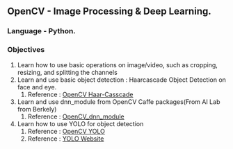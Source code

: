 ## OpenCV - Image Processing & Deep Learning.

### Language - Python.

### Objectives
1. Learn how to use basic operations on image/video, such as cropping, resizing, and splitting the channels
2. Learn and use basic object detection : Haarcascade Object Detection on face and eye.
   1. Reference : [OpenCV Haar-Casscade](https://docs.opencv.org/3.4/db/d28/tutorial_cascade_classifier.html)
3. Learn and use dnn_module from OpenCV Caffe packages(From AI Lab from Berkely) 
   1. Reference : [OpenCV_dnn_module](https://docs.opencv.org/master/d2/d58/tutorial_table_of_content_dnn.html)
4. Learn how to use YOLO for object detection
   1. Reference : [OpenCV YOLO](https://docs.opencv.org/master/da/d9d/tutorial_dnn_yolo.html)
   2. Reference : [YOLO Website](https://pjreddie.com/darknet/yolo/)


